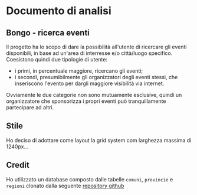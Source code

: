 # Documento di analisi
## Bongo - ricerca eventi
Il progetto ha lo scopo di dare la possibilità all'utente di ricercare gli eventi disponibili, in base ad un'area di interresse e/o città/luogo specifico. Coesistono quindi due tipologie di utente:
- i primi, in percentuale maggiore, ricercano gli eventi;
- i secondi, presumibilmente gli organizzatori degli eventi stessi, che inseriscono l'evento per dargli maggiore visibilità via internet.

Ovviamente le due categorie non sono mutuamente esclusive, quindi un organizzatore che sponsorizza i propri eventi può tranquillamente partecipare ad altri. 


## Stile
Ho deciso di adottare come layout la grid system com larghezza massima di 1240px...

## Credit
Ho utilizzato un database composto dalle tabelle `comuni`, `provincie` e `regioni` clonato dalla seguente [repository github](https://github.com/napolux/italia)